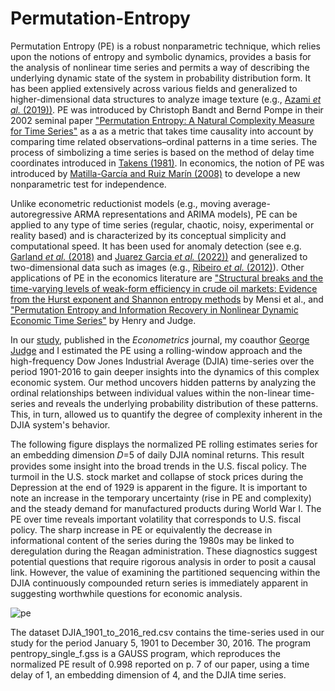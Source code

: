# Permutation-Entropy

Permutation Entropy (PE) is a robust nonparametric technique, which relies upon the notions of entropy and symbolic dynamics, provides a basis for the analysis of nonlinear time series and permits a way of describing the underlying dynamic state of the system in probability distribution form. It has been applied extensively across various fields and generalized to higher-dimensional data structures to analyze image texture (e.g., [Azami *et al.* (2019))](https://doi.org/10.1016/j.image.2019.04.013). PE was introduced by Christoph Bandt and Bernd Pompe in their 2002 seminal paper ["Permutation Entropy: A Natural Complexity Measure for Time Series"](https://journals.aps.org/prl/abstract/10.1103/PhysRevLett.88.174102) as a as a metric that takes time causality into account by comparing time related observations–ordinal patterns in a time series. The process of simbolizing a time series is based on the method of delay time coordinates introduced in [Takens (1981)](https://link.springer.com/chapter/10.1007/BFb0091924). In economics, the notion of PE was introduced by [Matilla-García and Ruiz Marín (2008)](https://doi.org/10.1016/j.jeconom.2007.12.005) to develope a new nonparametric test for independence.

Unlike econometric reductionist models (e.g., moving average-autoregressive ARMA representations and ARIMA models), PE can be applied to any type of time series (regular, chaotic, noisy, experimental or reality based) and is characterized by its conceptual simplicity and computational speed. It has been used for anomaly detection (see e.g. [Garland *et al.* (2018)](https://www.mdpi.com/1099-4300/20/12/931) and [Juarez Garcia *et al.* (2022))](https://www.ece.ufl.edu/wp-content/uploads/sites/63/2022/05/Detecting-High-Risk-Anomalies-in-Aircraft-Dynamics-Through-Entropic-Analysis-of-Time-Series-Data.pdf) and generalized to two-dimensional data such as images (e.g., [Ribeiro *et al.* (2012)](https://journals.plos.org/plosone/article?id=10.1371/journal.pone.0040689)). Other applications of PE in the economics literature are ["Structural breaks and the time-varying levels of weak-form efficiency in crude oil markets: Evidence from the Hurst exponent and Shannon entropy methods](https://doi.org/10.1016/j.inteco.2014.10.001) by Mensi et al., and ["Permutation Entropy and Information Recovery in Nonlinear Dynamic Economic Time Series"](https://doi.org/10.3390/econometrics7010010) by Henry and Judge.

In our [study](https://doi.org/10.3390/econometrics7010010), published in the _Econometrics_ journal, my coauthor [George Judge](https://are.berkeley.edu/users/george-g-judge) and I estimated the PE using a rolling-window approach and the high-frequency Dow Jones Industrial Average (DJIA) time-series over the period 1901-2016 to gain deeper insights into the dynamics of this complex economic system. Our method uncovers hidden patterns by analyzing the ordinal relationships between individual values within the non-linear time-series and reveals the underlying probability distribution of these patterns. This, in turn, allowed us to quantify the degree of complexity inherent in the DJIA system's behavior. 

The following figure displays the normalized PE rolling estimates series for an embedding dimension 𝐷=5 of daily DJIA nominal returns. This result provides some insight into the broad trends in the U.S. fiscal policy. The turmoil in the U.S. stock market and collapse of stock prices during the Depression at the end of 1929 is apparent in the figure. It is important to note an increase in the temporary uncertainty (rise in PE and complexity) and the steady demand for manufactured products during World War I. The PE over time reveals important volatility that corresponds to U.S. fiscal policy. The sharp increase in PE or equivalently the decrease in informational content of the series during the 1980s may be linked to deregulation during the Reagan administration. These diagnostics suggest potential questions that require rigorous analysis in order to posit a causal link. However, the value of examining the partitioned sequencing within the DJIA continuously compounded return series is immediately apparent in suggesting worthwhile questions for economic analysis.

![pe](https://github.com/mhenryo/Permutation-Entropy/assets/8084654/702097e1-cb63-40ad-ac4b-65130162f7dc)








The dataset DJIA_1901_to_2016_red.csv contains the time-series used in our study for the period January 5, 1901 to December 30, 2016.
The program pentropy_single_f.gss is a GAUSS program, which reproduces the normalized PE result of 0.998 reported on p. 7 of our paper, using a time delay of 1, an embedding dimension of 4, and the DJIA time series. 
